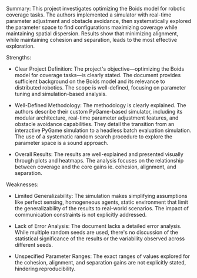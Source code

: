 Summary: This project investigates optimizing the Boids model for robotic coverage tasks.  The authors implemented a simulator with real-time parameter adjustment and obstacle avoidance, then systematically explored the parameter space to find configurations maximizing coverage while maintaining spatial dispersion.  Results show that minimizing alignment, while maintaining cohesion and separation, leads to the most effective exploration.

Strengths:

- Clear Project Definition: The project's objective—optimizing the Boids model for coverage tasks—is clearly stated. The document provides sufficient background on the Boids model and its relevance to distributed robotics.  The scope is well-defined, focusing on parameter tuning and simulation-based analysis.

- Well-Defined Methodology: The methodology is clearly explained.  The authors describe their custom PyGame-based simulator, including its modular architecture, real-time parameter adjustment features, and obstacle avoidance capabilities.  They detail the transition from an interactive PyGame simulation to a headless batch evaluation simulation. The use of a systematic random search procedure to explore the parameter space is a sound approach. 

- Overall Results: The results are well-explained and presented visually through plots and heatmaps.  The analysis focuses on the relationship between coverage and the core gains ie. cohesion, alignment, and separation. 


Weaknesses:

- Limited Generalizability: The simulation makes simplifying assumptions like perfect sensing, homogeneous agents, static environment that limit the generalizability of the results to real-world scenarios. The impact of communication constraints is not explicitly addressed.

- Lack of Error Analysis: The document lacks a detailed error analysis.  While multiple random seeds are used, there's no discussion of the statistical significance of the results or the variability observed across different seeds.

- Unspecified Parameter Ranges: The exact ranges of values explored for the cohesion, alignment, and separation gains are not explicitly stated, hindering reproducibility.


